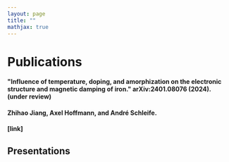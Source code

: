 ```yaml
---
layout: page
title: ""
mathjax: true
---
```


# Publications
#### "Influence of temperature, doping, and amorphization on the electronic structure and magnetic damping of iron." arXiv:2401.08076 (2024). (under review)
#### Zhihao Jiang, Axel Hoffmann, and André Schleife. 
#### [link]

## Presentations
